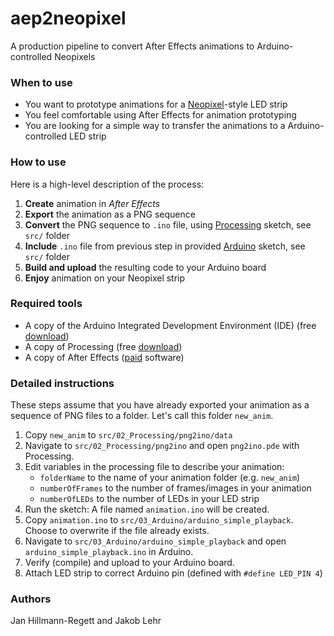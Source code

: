 # aep2neopixel
A production pipeline to convert After Effects animations to Arduino-controlled Neopixels

### When to use 

* You want to prototype animations for a [Neopixel](https://www.adafruit.com/product/1461?length=1)-style LED strip
* You feel comfortable using After Effects for animation prototyping
* You are looking for a simple way to transfer the animations to a Arduino-controlled LED strip

### How to use

Here is a high-level description of the process:

1. __Create__ animation in _After Effects_
2. __Export__ the animation as a PNG sequence
3. __Convert__ the PNG sequence to `.ino` file, using [Processing](https://processing.org/) sketch, see `src/` folder
4. __Include__ `.ino` file from previous step in provided [Arduino](https://www.arduino.cc/en/Main/Software) sketch, see `src/` folder
4. __Build and upload__ the resulting code to your Arduino board
5. __Enjoy__ animation on your Neopixel strip

### Required tools

* A copy of the Arduino Integrated Development Environment (IDE) (free [download](https://www.arduino.cc/en/Main/Software))
* A copy of Processing (free [download](https://processing.org/))
* A copy of After Effects ([paid](https://en.wikipedia.org/wiki/Adobe_After_Effects) software)

### Detailed instructions

These steps assume that you have already exported your animation as a sequence of  PNG files to a folder. Let's call this folder `new_anim`.

1. Copy `new_anim` to `src/02_Processing/png2ino/data`
2. Navigate to `src/02_Processing/png2ino` and open `png2ino.pde` with Processing.
3. Edit variables in the processing file to describe your animation:
   * `folderName` to the name of your animation folder (e.g. `new_anim`)
   * `numberOfFrames` to the number of frames/images in your animation
   * `numberOfLEDs` to the number of LEDs in your LED strip  
4. Run the sketch: A file named `animation.ino` will be created.
5. Copy `animation.ino` to `src/03_Arduino/arduino_simple_playback`. Choose to overwrite if the file already exists.
6. Navigate to `src/03_Arduino/arduino_simple_playback` and open `arduino_simple_playback.ino` in Arduino.
7. Verify (compile) and upload to your Arduino board.
8. Attach LED strip to correct Arduino pin (defined with `#define LED_PIN 4`)


### Authors

Jan Hillmann-Regett and Jakob Lehr
